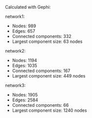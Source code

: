 Calculated with Gephi:

network1:

- Nodes: 989
- Edges: 657
- Connected components: 332
- Largest component size: 63 nodes

network2:

- Nodes: 1194
- Edges: 1035
- Connected components: 167
- Largest component size: 449 nodes

network3:

- Nodes: 1905
- Edges: 2584
- Connected components: 66
- Largest component size: 1240 nodes


